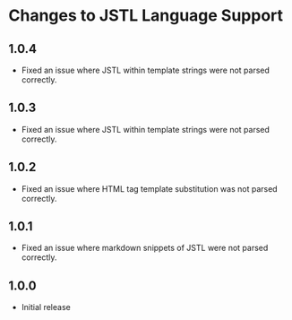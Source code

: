 # Changes to JSTL Language Support

## 1.0.4

- Fixed an issue where JSTL within template strings were not parsed correctly.

## 1.0.3

- Fixed an issue where JSTL within template strings were not parsed correctly.

## 1.0.2

- Fixed an issue where HTML tag template substitution was not parsed correctly.

## 1.0.1

- Fixed an issue where markdown snippets of JSTL were not parsed correctly.

## 1.0.0

- Initial release
